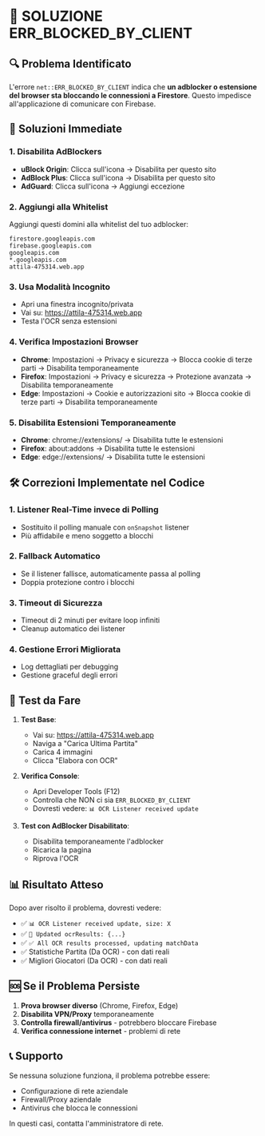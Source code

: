 # 🚨 SOLUZIONE ERR_BLOCKED_BY_CLIENT

## 🔍 **Problema Identificato**
L'errore `net::ERR_BLOCKED_BY_CLIENT` indica che **un adblocker o estensione del browser sta bloccando le connessioni a Firestore**. Questo impedisce all'applicazione di comunicare con Firebase.

## 🔧 **Soluzioni Immediate**

### 1. **Disabilita AdBlockers**
- **uBlock Origin**: Clicca sull'icona → Disabilita per questo sito
- **AdBlock Plus**: Clicca sull'icona → Disabilita per questo sito
- **AdGuard**: Clicca sull'icona → Aggiungi eccezione

### 2. **Aggiungi alla Whitelist**
Aggiungi questi domini alla whitelist del tuo adblocker:
```
firestore.googleapis.com
firebase.googleapis.com
googleapis.com
*.googleapis.com
attila-475314.web.app
```

### 3. **Usa Modalità Incognito**
- Apri una finestra incognito/privata
- Vai su: https://attila-475314.web.app
- Testa l'OCR senza estensioni

### 4. **Verifica Impostazioni Browser**
- **Chrome**: Impostazioni → Privacy e sicurezza → Blocca cookie di terze parti → Disabilita temporaneamente
- **Firefox**: Impostazioni → Privacy e sicurezza → Protezione avanzata → Disabilita temporaneamente
- **Edge**: Impostazioni → Cookie e autorizzazioni sito → Blocca cookie di terze parti → Disabilita temporaneamente

### 5. **Disabilita Estensioni Temporaneamente**
- **Chrome**: chrome://extensions/ → Disabilita tutte le estensioni
- **Firefox**: about:addons → Disabilita tutte le estensioni
- **Edge**: edge://extensions/ → Disabilita tutte le estensioni

## 🛠️ **Correzioni Implementate nel Codice**

### 1. **Listener Real-Time invece di Polling**
- Sostituito il polling manuale con `onSnapshot` listener
- Più affidabile e meno soggetto a blocchi

### 2. **Fallback Automatico**
- Se il listener fallisce, automaticamente passa al polling
- Doppia protezione contro i blocchi

### 3. **Timeout di Sicurezza**
- Timeout di 2 minuti per evitare loop infiniti
- Cleanup automatico dei listener

### 4. **Gestione Errori Migliorata**
- Log dettagliati per debugging
- Gestione graceful degli errori

## 🧪 **Test da Fare**

1. **Test Base**:
   - Vai su: https://attila-475314.web.app
   - Naviga a "Carica Ultima Partita"
   - Carica 4 immagini
   - Clicca "Elabora con OCR"

2. **Verifica Console**:
   - Apri Developer Tools (F12)
   - Controlla che NON ci sia `ERR_BLOCKED_BY_CLIENT`
   - Dovresti vedere: `📊 OCR Listener received update`

3. **Test con AdBlocker Disabilitato**:
   - Disabilita temporaneamente l'adblocker
   - Ricarica la pagina
   - Riprova l'OCR

## 📊 **Risultato Atteso**

Dopo aver risolto il problema, dovresti vedere:
- ✅ `📊 OCR Listener received update, size: X`
- ✅ `💾 Updated ocrResults: {...}`
- ✅ `✅ All OCR results processed, updating matchData`
- ✅ Statistiche Partita (Da OCR) - con dati reali
- ✅ Migliori Giocatori (Da OCR) - con dati reali

## 🆘 **Se il Problema Persiste**

1. **Prova browser diverso** (Chrome, Firefox, Edge)
2. **Disabilita VPN/Proxy** temporaneamente
3. **Controlla firewall/antivirus** - potrebbero bloccare Firebase
4. **Verifica connessione internet** - problemi di rete

## 📞 **Supporto**

Se nessuna soluzione funziona, il problema potrebbe essere:
- Configurazione di rete aziendale
- Firewall/Proxy aziendale
- Antivirus che blocca le connessioni

In questi casi, contatta l'amministratore di rete.
